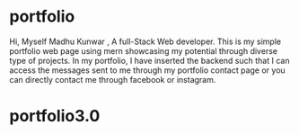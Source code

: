 # portfolio

Hi, Myself Madhu Kunwar , A full-Stack Web developer. This is my simple portfolio web page using mern showcasing my potential through diverse type of projects. In my portfolio, I have inserted the backend such that I can access the messages sent to me through my portfolio contact page or you can directly contact me through facebook or instagram.
# portfolio3.0
